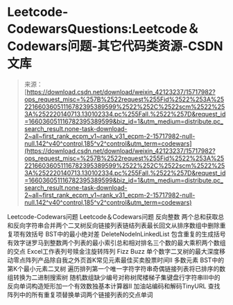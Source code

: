 <!--yml
category: codewars
date: 2022-08-13 11:27:37
-->

# Leetcode-CodewarsQuestions:Leetcode＆Codewars问题-其它代码类资源-CSDN文库

> 来源：[https://download.csdn.net/download/weixin_42123237/15717982?ops_request_misc=%257B%2522request%255Fid%2522%253A%2522166036051116782395389599%2522%252C%2522scm%2522%253A%252220140713.130102334.pc%255Fall.%2522%257D&request_id=166036051116782395389599&biz_id=1&utm_medium=distribute.pc_search_result.none-task-download-2~all~first_rank_ecpm_v1~rank_v31_ecpm-2-15717982-null-null.142^v40^control,185^v2^control&utm_term=codewars](https://download.csdn.net/download/weixin_42123237/15717982?ops_request_misc=%257B%2522request%255Fid%2522%253A%2522166036051116782395389599%2522%252C%2522scm%2522%253A%252220140713.130102334.pc%255Fall.%2522%257D&request_id=166036051116782395389599&biz_id=1&utm_medium=distribute.pc_search_result.none-task-download-2~all~first_rank_ecpm_v1~rank_v31_ecpm-2-15717982-null-null.142^v40^control,185^v2^control&utm_term=codewars)

Leetcode-Codewars问题 Leetcode＆Codewars问题 反向整数 两个总和获取总和反向字符串合并两个二叉树反向链接列表链结列表最长回文从排序数组中删除重复项有效括号 BST中的最小绝对差 DeleteNodeInLinkedList 包含重复的生成括号有效字谜罗马到整数两个列表的最小索引总和相对排名三个数的最大乘积两个数组的交点 Excel工作表列号赎金注旋转阵列 Fizz Buzz 单个数字二叉树的最大深度移动零点阵列产品除自我之外页首K常见元素最佳买卖股票时间II 多数元素 BST中的第K个最小元素二叉树 遍历排列第一个唯一字符字符串奇偶链接列表将已排序的数组转换为二进制搜索树 随机数组缺少编号对称树爬楼梯子集键盘行字符串III中的反向单词构造矩形加一个有效数独基本计算器II 加油站编码和解码TinyURL 查找阵列中的所有重复项替换单词两个链接列表的交点单词